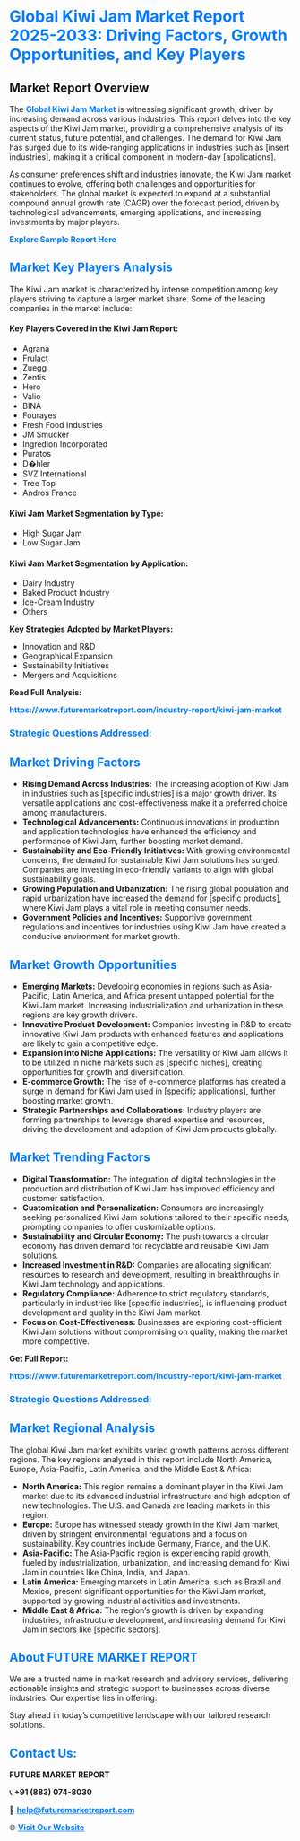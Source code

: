 <h1 style="color: #007BFF;">Global Kiwi Jam Market Report 2025-2033: Driving Factors, Growth Opportunities, and Key Players</h1>

<section id="overview">
<h2>Market Report Overview</h2>
<p>The <a href="https://www.futuremarketreport.com/industry-report/kiwi-jam-market" style="color: #007BFF; text-decoration: none;"><strong>Global Kiwi Jam Market</strong></a> is witnessing significant growth, driven by increasing demand across various industries. This report delves into the key aspects of the Kiwi Jam market, providing a comprehensive analysis of its current status, future potential, and challenges. The demand for Kiwi Jam has surged due to its wide-ranging applications in industries such as [insert industries], making it a critical component in modern-day [applications].</p>
<p>As consumer preferences shift and industries innovate, the Kiwi Jam market continues to evolve, offering both challenges and opportunities for stakeholders. The global market is expected to expand at a substantial compound annual growth rate (CAGR) over the forecast period, driven by technological advancements, emerging applications, and increasing investments by major players.</p>
</section>

<section id="overview">
<p><a href="https://www.futuremarketreport.com/request-sample/reportId=37039" style="color: #007BFF; text-decoration: none;"><strong>Explore Sample Report Here</strong></a></p>
</section>

<section id="key-players">
<h2 style="color: #007BFF;">Market Key Players Analysis</h2>
<p>The Kiwi Jam market is characterized by intense competition among key players striving to capture a larger market share. Some of the leading companies in the market include:</p>
<h4>Key Players Covered in the Kiwi Jam Report:</h4>
<ul><li>Agrana</li><li>Frulact</li><li>Zuegg</li><li>Zentis</li><li>Hero</li><li>Valio</li><li>BINA</li><li>Fourayes</li><li>Fresh Food Industries</li><li>JM Smucker</li><li>Ingredion Incorporated</li><li>Puratos</li><li>D�hler</li><li>SVZ International</li><li>Tree Top</li><li>Andros France</li></ul>
<h4>Kiwi Jam Market Segmentation by Type:</h4>
<ul><li>High Sugar Jam</li><li>Low Sugar Jam</li></ul>

<h4>Kiwi Jam Market Segmentation by Application:</h4>
<ul><li>Dairy Industry</li><li>Baked Product Industry</li><li>Ice-Cream Industry</li><li>Others</li></ul>
<p><strong>Key Strategies Adopted by Market Players:</strong></p>
<ul>
<li>Innovation and R&D</li>
<li>Geographical Expansion</li>
<li>Sustainability Initiatives</li>
<li>Mergers and Acquisitions</li>
</ul>
</section>

<section>
<p><strong>Read Full Analysis: </strong></p><a href="https://www.futuremarketreport.com/industry-report/kiwi-jam-market" style="color: #007BFF; text-decoration: none;"><strong>https://www.futuremarketreport.com/industry-report/kiwi-jam-market</strong></a>
<h3 style="color: #007BFF;">Strategic Questions Addressed:</h3>
</section>

<section id="driving-factors">
<h2 style="color: #007BFF;">Market Driving Factors</h2>
<ul>
<li><strong>Rising Demand Across Industries:</strong> The increasing adoption of Kiwi Jam in industries such as [specific industries] is a major growth driver. Its versatile applications and cost-effectiveness make it a preferred choice among manufacturers.</li>
<li><strong>Technological Advancements:</strong> Continuous innovations in production and application technologies have enhanced the efficiency and performance of Kiwi Jam, further boosting market demand.</li>
<li><strong>Sustainability and Eco-Friendly Initiatives:</strong> With growing environmental concerns, the demand for sustainable Kiwi Jam solutions has surged. Companies are investing in eco-friendly variants to align with global sustainability goals.</li>
<li><strong>Growing Population and Urbanization:</strong> The rising global population and rapid urbanization have increased the demand for [specific products], where Kiwi Jam plays a vital role in meeting consumer needs.</li>
<li><strong>Government Policies and Incentives:</strong> Supportive government regulations and incentives for industries using Kiwi Jam have created a conducive environment for market growth.</li>
</ul>
</section>

<section id="growth-opportunities">
<h2 style="color: #007BFF;">Market Growth Opportunities</h2>
<ul>
<li><strong>Emerging Markets:</strong> Developing economies in regions such as Asia-Pacific, Latin America, and Africa present untapped potential for the Kiwi Jam market. Increasing industrialization and urbanization in these regions are key growth drivers.</li>
<li><strong>Innovative Product Development:</strong> Companies investing in R&D to create innovative Kiwi Jam products with enhanced features and applications are likely to gain a competitive edge.</li>
<li><strong>Expansion into Niche Applications:</strong> The versatility of Kiwi Jam allows it to be utilized in niche markets such as [specific niches], creating opportunities for growth and diversification.</li>
<li><strong>E-commerce Growth:</strong> The rise of e-commerce platforms has created a surge in demand for Kiwi Jam used in [specific applications], further boosting market growth.</li>
<li><strong>Strategic Partnerships and Collaborations:</strong> Industry players are forming partnerships to leverage shared expertise and resources, driving the development and adoption of Kiwi Jam products globally.</li>
</ul>
</section>

<section id="trending-factors">
<h2 style="color: #007BFF;">Market Trending Factors</h2>
<ul>
<li><strong>Digital Transformation:</strong> The integration of digital technologies in the production and distribution of Kiwi Jam has improved efficiency and customer satisfaction.</li>
<li><strong>Customization and Personalization:</strong> Consumers are increasingly seeking personalized Kiwi Jam solutions tailored to their specific needs, prompting companies to offer customizable options.</li>
<li><strong>Sustainability and Circular Economy:</strong> The push towards a circular economy has driven demand for recyclable and reusable Kiwi Jam solutions.</li>
<li><strong>Increased Investment in R&D:</strong> Companies are allocating significant resources to research and development, resulting in breakthroughs in Kiwi Jam technology and applications.</li>
<li><strong>Regulatory Compliance:</strong> Adherence to strict regulatory standards, particularly in industries like [specific industries], is influencing product development and quality in the Kiwi Jam market.</li>
<li><strong>Focus on Cost-Effectiveness:</strong> Businesses are exploring cost-efficient Kiwi Jam solutions without compromising on quality, making the market more competitive.</li>
</ul>
</section>

<section>
<p><strong>Get Full Report: </strong></p><a href="https://www.futuremarketreport.com/industry-report/kiwi-jam-market" style="color: #007BFF; text-decoration: none;"><strong>https://www.futuremarketreport.com/industry-report/kiwi-jam-market</strong></a>
<h3 style="color: #007BFF;">Strategic Questions Addressed:</h3>
</section>


<section id="regional-analysis">
<h2 style="color: #007BFF;">Market Regional Analysis</h2>
<p>The global Kiwi Jam market exhibits varied growth patterns across different regions. The key regions analyzed in this report include North America, Europe, Asia-Pacific, Latin America, and the Middle East & Africa:</p>
<ul>
<li><strong>North America:</strong> This region remains a dominant player in the Kiwi Jam market due to its advanced industrial infrastructure and high adoption of new technologies. The U.S. and Canada are leading markets in this region.</li>
<li><strong>Europe:</strong> Europe has witnessed steady growth in the Kiwi Jam market, driven by stringent environmental regulations and a focus on sustainability. Key countries include Germany, France, and the U.K.</li>
<li><strong>Asia-Pacific:</strong> The Asia-Pacific region is experiencing rapid growth, fueled by industrialization, urbanization, and increasing demand for Kiwi Jam in countries like China, India, and Japan.</li>
<li><strong>Latin America:</strong> Emerging markets in Latin America, such as Brazil and Mexico, present significant opportunities for the Kiwi Jam market, supported by growing industrial activities and investments.</li>
<li><strong>Middle East & Africa:</strong> The region’s growth is driven by expanding industries, infrastructure development, and increasing demand for Kiwi Jam in sectors like [specific sectors].</li>
</ul>
</section>

<footer>
<h2 style="color: #007BFF;">About FUTURE MARKET REPORT</h2>
<p>We are a trusted name in market research and advisory services, delivering actionable insights and strategic support to businesses across diverse industries. Our expertise lies in offering:</p>

<p>Stay ahead in today’s competitive landscape with our tailored research solutions.</p>

<h2 style="color: #007BFF;">Contact Us:</h2>
<p><strong>FUTURE MARKET REPORT</strong></p>
<p>📞 <strong>+91 (883) 074-8030</strong></p>
<p>📧 <strong><a href="mailto:help@futuremarketreport.com" style="color: #007BFF;">help@futuremarketreport.com</a></strong></p>
<p>🌐 <strong><a href="https://www.futuremarketreport.com/" style="color: #007BFF;">Visit Our Website</a></strong></p>
</footer>